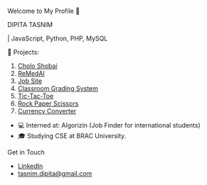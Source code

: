 Welcome to My Profile 👋

DIPITA TASNIM

| JavaScript, Python, PHP, MySQL

 🔭 Projects:
1. [Cholo Shobai](https://github.com/dipita-tasnim/CholoShobai)
2. [ReMedAI](https://github.com/dipita-tasnim/ReMedAI)
3. [Job Site](https://github.com/dipita-tasnim/370_Project)
4. [Classroom Grading System](https://github.com/dipita-tasnim/341_project)
5. [Tic-Tac-Toe](https://github.com/dipita-tasnim/javaScript/tree/main/project_TicTacToe)
6. [Rock Paper Scissors](https://github.com/dipita-tasnim/javaScript/tree/main/project_RockPaperScissors)
7. [Currency Converter](https://github.com/dipita-tasnim/javaScript/tree/main/project_CurrencyConverter)




- 💻 Interned at: Algorizin (Job Finder for international students)
- 🎓 Studying CSE at BRAC University.

 Get in Touch
- [LinkedIn](https://www.linkedin.com/in/dipita-tasnim/)
- tasnim.dipita@gmail.com

